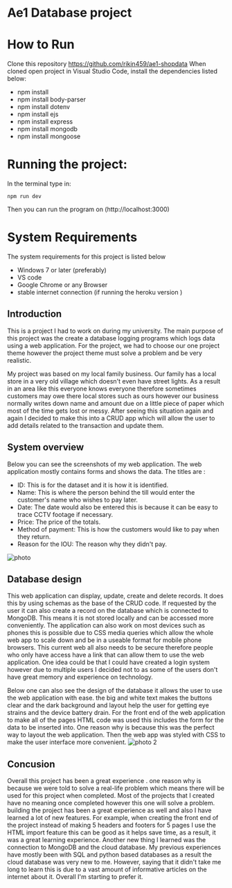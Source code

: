 # Ae1 Database project
#  How to Run 
Clone this repository https://github.com/rikin459/ae1-shopdata
When cloned open project in Visual Studio Code, install the dependencies listed below:
- npm install
- npm install body-parser
- npm install dotenv
- npm install ejs
- npm install express 
- npm install mongodb 
- npm install mongoose 


# Running the project:
In the terminal type in:

    npm run dev 
    
Then you can run the program on  (http://localhost:3000) 


# System Requirements
The system requirements for this project is listed below 

- Windows 7 or later (preferably)
- VS code 
- Google Chrome or any Browser 
- stable internet connection (if running the heroku version )

## Introduction 
This is a project I had to work on during my university. The main purpose of this project was the create a database logging programs which logs data using a web application. For the project, we had to choose our one project theme however the project theme must solve a problem and be very realistic. 
 
 My project was based on my local family business. Our family has a local store in a very old village which doesn't even have street lights. As a result in an area like this everyone knows everyone therefore sometimes customers may owe there local stores such as ours however our business normally writes down name and amount due on a little piece of paper which most of the time gets lost or messy.  After seeing this situation again and again I decided to make this into a CRUD app which will allow the user to add details related to the transaction and update them. 

## System overview

Below you can see the screenshots of my web application. The web application mostly contains forms and shows the data. The titles are :

- ID: This is for the dataset and it is how it is identified. 
- Name: This is where the person behind the till would enter the customer's name who wishes to pay later.
- Date: The date would also be entered this is because it can be easy to trace CCTV footage if necessary.
- Price: The price of the totals.
- Method of payment: This is how the customers would like to pay when they return.
- Reason for the IOU: The reason why they didn't pay. 


![photo](https://user-images.githubusercontent.com/72072104/150546202-58dca81c-41e6-435d-acd1-a7ca07aa96ac.PNG)




## Database design 
This web application can display, update, create and delete records. It does this by using schemas as the base of the CRUD code. If requested by the user it can also create a record on the database which is connected to MongoDB. This means it is not stored locally and can be accessed more conveniently. The application can also work on most devices such as phones this is possible due to CSS media queries which allow the whole web app to scale down and be in a useable format for mobile phone browsers. This current web all also needs to be secure therefore people who only have access have a link that can allow them to use the web application. 
One idea could be that I could have created a login system however due to multiple users I decided not to as some of the users don't have great memory and experience on technology. 

Below one can also see the design of the database it allows the user to use the web application with ease. the big and white text makes the buttons clear and the dark background and layout help the user for getting eye strains and the device battery drain. For the front end of the web application to make all of the pages HTML code was used this includes the form for the data to be inserted into. One reason why is because this was the perfect way to layout the web application. Then the web app was styled with CSS to make the user interface more convenient. 
![photo 2](https://user-images.githubusercontent.com/72072104/150546239-c5a06812-1dc3-49af-b36e-2b44ed84e59a.PNG)




## Concusion 
Overall this project has been a great experience . one reason why is because we were told to solve a real-life problem which means there will be used for this project when completed. Most of the projects that I created have no meaning once completed however this one will solve a problem. building the project has been a great experience as well and also I have learned a lot of new features. For example, when creating the front end of the project instead of making 5 headers and footers for 5 pages I use the HTML import feature this can be good as it helps save time, as a result, it was a great learning experience. Another new thing I learned was the connection to MongoDB and the cloud database. My previous experiences have mostly been with SQL and python based databases as a result the cloud database was very new to me. However, saying that it didn't take me long to learn this is due to a vast amount of informative articles on the internet about it. Overall I'm starting to prefer it. 



